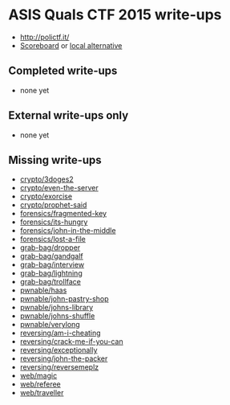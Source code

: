 # ASIS Quals CTF 2015 write-ups

* <http://polictf.it/>
* [Scoreboard](http://polictf.it/scoreboard/) or [local alternative](TODOLOCAL)

## Completed write-ups

* none yet

## External write-ups only

* none yet

## Missing write-ups

* [crypto/3doges2](crypto/3doges2)
* [crypto/even-the-server](crypto/even-the-server)
* [crypto/exorcise](crypto/exorcise)
* [crypto/prophet-said](crypto/prophet-said)
* [forensics/fragmented-key](forensics/fragmented-key)
* [forensics/its-hungry](forensics/its-hungry)
* [forensics/john-in-the-middle](forensics/john-in-the-middle)
* [forensics/lost-a-file](forensics/lost-a-file)
* [grab-bag/dropper](grab-bag/dropper)
* [grab-bag/gandgalf](grab-bag/gandgalf)
* [grab-bag/interview](grab-bag/interview)
* [grab-bag/lightning](grab-bag/lightning)
* [grab-bag/trollface](grab-bag/trollface)
* [pwnable/haas](pwnable/haas)
* [pwnable/john-pastry-shop](pwnable/john-pastry-shop)
* [pwnable/johns-library](pwnable/johns-library)
* [pwnable/johns-shuffle](pwnable/johns-shuffle)
* [pwnable/verylong](pwnable/verylong)
* [reversing/am-i-cheating](reversing/am-i-cheating)
* [reversing/crack-me-if-you-can](reversing/crack-me-if-you-can)
* [reversing/exceptionally](reversing/exceptionally)
* [reversing/john-the-packer](reversing/john-the-packer)
* [reversing/reversemeplz](reversing/reversemeplz)
* [web/magic](web/magic)
* [web/referee](web/referee)
* [web/traveller](web/traveller)
